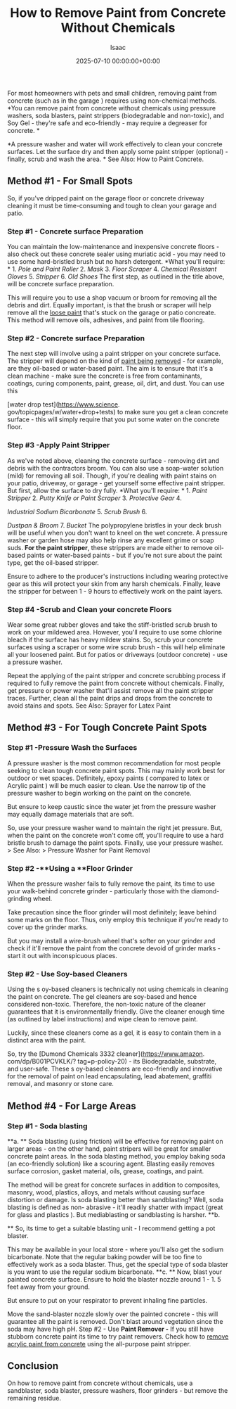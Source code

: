﻿---
title: How to Remove Paint from Concrete Without Chemicals
description: For most homeowners with pets and small children, removing paint from concrete such as in the garage  requires using non-chemical methods. You can remove...
slug: /how-to-remove-paint-from-concrete-without-chemicals/
date: 2025-07-10 00:00:00+00:00
lastmod: 2025-07-10 00:00:00+03:00
author: Isaac
categories:
- DIY Paintings
tags:
- diy-paintings
- paint
- concrete
layout: post
---

For most homeowners with pets and small children, removing paint from concrete (such as in the garage ) requires using non-chemical methods. *You can remove paint from concrete without chemicals using pressure washers, soda blasters, paint strippers (biodegradable and non-toxic), and Soy Gel - they're safe and eco-friendly - may require a degreaser for concrete. *

*A pressure washer and water will work effectively to clean your concrete surfaces. Let the surface dry and then apply some paint stripper (optional) - finally, scrub and wash the area. * See Also: How to Paint Concrete.

##  Method #1 - For Small Spots

So, if you've dripped paint on the garage floor or concrete driveway cleaning it must be time-consuming and tough to clean your garage and patio.

###  Step #1 - C**oncrete surface Preparation**

You can maintain the low-maintenance and inexpensive concrete floors - also check out these concrete sealer using muriatic acid - you may need to use some hard-bristled brush but no harsh detergent. *What you'll require: * 1. *Pole and Paint Roller* 2. *Mask* 3. *Floor Scraper* 4. *Chemical Resistant Gloves* 5. *Stripper* 6. *Old Shoes* The first step, as outlined in the title above, will be concrete surface preparation.

This will require you to use a shop vacuum or broom for removing all the debris and dirt. Equally important, is that the brush or scraper will help remove all the [loose paint](https://pestpolicy.com/remove-paint-from-concrete/) that's stuck on the garage or patio concreate. This method will remove oils, adhesives, and paint from tile flooring.

###  Step #2 - C**oncrete surface Preparation**

The next step will involve using a paint stripper on your concrete surface. The stripper will depend on the kind of [paint being removed](https://pestpolicy.com/remove-paint-from-concrete/) - for example, are they oil-based or water-based paint. The aim is to ensure that it's a clean machine - make sure the concrete is free from contaminants, coatings, curing components, paint, grease, oil, dirt, and dust. You can use this

[water drop test](https://www.science. gov/topicpages/w/water+drop+tests) to make sure you get a clean concrete surface - this will simply require that you put some water on the concrete floor.

###  Step #3 -Apply Paint Stripper

As we've noted above, cleaning the concrete surface - removing dirt and debris with the contractors broom. You can also use a soap-water solution (mild) for removing all soil. Though, if you're dealing with paint stains on your patio, driveway, or garage - get yourself some effective paint stripper. But first, allow the surface to dry fully. *What you'll require: * 1. *Paint Stripper* 2. *Putty Knife or Paint Scraper* 3. *Protective Gear* 4.

*Industrial Sodium Bicarbonate* 5. *Scrub Brush* 6.

*Dustpan & Broom* 7. *Bucket* The polypropylene bristles in your deck brush will be useful when you don't want to kneel on the wet concrete. A pressure washer or garden hose may also help rinse any excellent grime or soap suds. **For the paint stripper**, these strippers are made either to remove oil-based paints or water-based paints - but if you're not sure about the paint type, get the oil-based stripper.

Ensure to adhere to the producer's instructions including wearing protective gear as this will protect your skin from any harsh chemicals. Finally, leave the stripper for between 1 - 9 hours to effectively work on the paint layers.

###  Step #4 -**Scrub and Clean your concrete Floors**

Wear some great rubber gloves and take the stiff-bristled scrub brush to work on your mildewed area. However, you'll require to use some chlorine bleach if the surface has heavy mildew stains. So, scrub your concrete surfaces using a scraper or some wire scrub brush - this will help eliminate all your loosened paint. But for patios or driveways (outdoor concrete) - use a pressure washer.

Repeat the applying of the paint stripper and concrete scrubbing process if required to fully remove the paint from concrete without chemicals. Finally, get pressure or power washer that'll assist remove all the paint stripper traces. Further, clean all the paint drips and drops from the concrete to avoid stains and spots. See Also: Sprayer for Latex Paint

##  Method #3 - For Tough Concrete Paint Spots

###  Step #1 -**Pressure Wash the Surfaces**

A pressure washer is the most common recommendation for most people seeking to clean tough concrete paint spots. This may mainly work best for outdoor or wet spaces. Definitely, epoxy paints ( compared to latex or Acrylic paint ) will be much easier to clean. Use the narrow tip of the pressure washer to begin working on the paint on the concrete.

But ensure to keep caustic since the water jet from the pressure washer may equally damage materials that are soft.

So, use your pressure washer wand to maintain the right jet pressure. But, when the paint on the concrete won't come off, you'll require to use a hard bristle brush to damage the paint spots. Finally, use your pressure washer. > See Also: > Pressure Washer for Paint Removal

###  Step #2 -**Using a ****Floor Grinder**

When the pressure washer fails to fully remove the paint, its time to use your walk-behind concrete grinder - particularly those with the diamond-grinding wheel.

Take precaution since the floor grinder will most definitely; leave behind some marks on the floor. Thus, only employ this technique if you're ready to cover up the grinder marks.

But you may install a wire-brush wheel that's softer on your grinder and check if it'll remove the paint from the concrete devoid of grinder marks - start it out with inconspicuous places.

###  Step #2 - Use Soy-based Cleaners

Using the s oy-based cleaners is technically not using chemicals in cleaning the paint on concrete. The gel cleaners are soy-based and hence considered non-toxic. Therefore, the non-toxic nature of the cleaner guarantees that it is environmentally friendly. Give the cleaner enough time (as outlined by label instructions) and wipe clean to remove paint.

Luckily, since these cleaners come as a gel, it is easy to contain them in a distinct area with the paint.

So, try the [Dumond Chemicals 3332 cleaner](https://www.amazon. com/dp/B001PCVKLK/? tag=p-policy-20) - its Biodegradable, substrate, and user-safe. These s oy-based cleaners are eco-friendly and innovative for the removal of paint on lead encapsulating, lead abatement, graffiti removal, and masonry or stone care.

##  Method #4 - For Large Areas

###  Step #1 - S**oda blasting**

**a. ** Soda blasting (using friction) will be effective for removing paint on larger areas - on the other hand, paint stripers will be great for smaller concrete paint areas. In the soda blasting method, you employ baking soda (an eco-friendly solution) like a scouring agent. Blasting easily removes surface corrosion, gasket material, oils, grease, coatings, and paint.

The method will be great for concrete surfaces in addition to composites, masonry, wood, plastics, alloys, and metals without causing surface distortion or damage. Is soda blasting better than sandblasting? Well, soda blasting is defined as non- abrasive - it'll readily shatter with impact (great for glass and plastics ). But mediablasting or sandblasting is harsher. **b.

** So, its time to get a suitable blasting unit - I recommend getting a pot blaster.

This may be available in your local store - where you'll also get the sodium bicarbonate. Note that the regular baking powder will be too fine to effectively work as a soda blaster. Thus, get the special type of soda blaster is you want to use the regular sodium bicarbonate. **c. ** Now, blast your painted concrete surface. Ensure to hold the blaster nozzle around 1 - 1. 5 feet away from your ground.

But ensure to put on your respirator to prevent inhaling fine particles.

Move the sand-blaster nozzle slowly over the painted concrete - this will guarantee all the paint is removed. Don't blast around vegetation since the soda may have high pH. Step #2 - Use **Paint Remover -** If you still have stubborn concrete paint its time to try paint removers. Check how to [remove acrylic paint from concrete](https://pestpolicy.com/how-to-remove-acrylic-paint-from-concrete/) using the all-purpose paint stripper.

##  Conclusion

On how to remove paint from concrete without chemicals, use a sandblaster, soda blaster, pressure washers, floor grinders - but remove the remaining residue.

